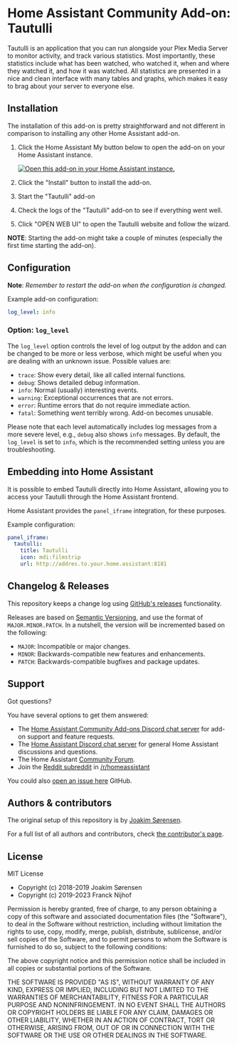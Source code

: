 # Home Assistant Community Add-on: Tautulli

Tautulli is an application that you can run alongside your Plex Media Server
to monitor activity, and track various statistics.
Most importantly, these statistics include what has been watched,
who watched it, when and where they watched it, and how it was watched.
All statistics are presented in a nice and clean interface
with many tables and graphs,
which makes it easy to brag about your server to everyone else.

## Installation

The installation of this add-on is pretty straightforward and not different in
comparison to installing any other Home Assistant add-on.

1. Click the Home Assistant My button below to open the add-on on your Home
   Assistant instance.

   [![Open this add-on in your Home Assistant instance.][addon-badge]][addon]

1. Click the "Install" button to install the add-on.
1. Start the "Tautulli" add-on
1. Check the logs of the "Tautulli" add-on to see if everything went well.
1. Click "OPEN WEB UI" to open the Tautulli website and follow the wizard.

**NOTE**: Starting the add-on might take a couple of minutes (especially the
first time starting the add-on).

## Configuration

**Note**: _Remember to restart the add-on when the configuration is changed._

Example add-on configuration:

```yaml
log_level: info
```

### Option: `log_level`

The `log_level` option controls the level of log output by the addon and can
be changed to be more or less verbose, which might be useful when you are
dealing with an unknown issue. Possible values are:

- `trace`: Show every detail, like all called internal functions.
- `debug`: Shows detailed debug information.
- `info`: Normal (usually) interesting events.
- `warning`: Exceptional occurrences that are not errors.
- `error`: Runtime errors that do not require immediate action.
- `fatal`: Something went terribly wrong. Add-on becomes unusable.

Please note that each level automatically includes log messages from a
more severe level, e.g., `debug` also shows `info` messages. By default,
the `log_level` is set to `info`, which is the recommended setting unless
you are troubleshooting.

## Embedding into Home Assistant

It is possible to embed Tautulli directly into Home Assistant, allowing you to
access your Tautulli through the Home Assistant frontend.

Home Assistant provides the `panel_iframe` integration, for these purposes.

Example configuration:

```yaml
panel_iframe:
  tautulli:
    title: Tautulli
    icon: mdi:filmstrip
    url: http://addres.to.your.home.assistant:8181
```

## Changelog & Releases

This repository keeps a change log using [GitHub's releases][releases]
functionality.

Releases are based on [Semantic Versioning][semver], and use the format
of `MAJOR.MINOR.PATCH`. In a nutshell, the version will be incremented
based on the following:

- `MAJOR`: Incompatible or major changes.
- `MINOR`: Backwards-compatible new features and enhancements.
- `PATCH`: Backwards-compatible bugfixes and package updates.

## Support

Got questions?

You have several options to get them answered:

- The [Home Assistant Community Add-ons Discord chat server][discord] for add-on
  support and feature requests.
- The [Home Assistant Discord chat server][discord-ha] for general Home
  Assistant discussions and questions.
- The Home Assistant [Community Forum][forum].
- Join the [Reddit subreddit][reddit] in [/r/homeassistant][reddit]

You could also [open an issue here][issue] GitHub.

## Authors & contributors

The original setup of this repository is by [Joakim Sørensen][ludeeus].

For a full list of all authors and contributors,
check [the contributor's page][contributors].

## License

MIT License

- Copyright (c) 2018-2019 Joakim Sørensen
- Copyright (c) 2019-2023 Franck Nijhof

Permission is hereby granted, free of charge, to any person obtaining a copy
of this software and associated documentation files (the "Software"), to deal
in the Software without restriction, including without limitation the rights
to use, copy, modify, merge, publish, distribute, sublicense, and/or sell
copies of the Software, and to permit persons to whom the Software is
furnished to do so, subject to the following conditions:

The above copyright notice and this permission notice shall be included in all
copies or substantial portions of the Software.

THE SOFTWARE IS PROVIDED "AS IS", WITHOUT WARRANTY OF ANY KIND, EXPRESS OR
IMPLIED, INCLUDING BUT NOT LIMITED TO THE WARRANTIES OF MERCHANTABILITY,
FITNESS FOR A PARTICULAR PURPOSE AND NONINFRINGEMENT. IN NO EVENT SHALL THE
AUTHORS OR COPYRIGHT HOLDERS BE LIABLE FOR ANY CLAIM, DAMAGES OR OTHER
LIABILITY, WHETHER IN AN ACTION OF CONTRACT, TORT OR OTHERWISE, ARISING FROM,
OUT OF OR IN CONNECTION WITH THE SOFTWARE OR THE USE OR OTHER DEALINGS IN THE
SOFTWARE.

[addon-badge]: https://my.home-assistant.io/badges/supervisor_addon.svg
[addon]: https://my.home-assistant.io/redirect/supervisor_addon/?addon=a0d7b954_tautulli&repository_url=https%3A%2F%2Fgithub.com%2Fhassio-addons%2Frepository
[contributors]: https://github.com/hassio-addons/addon-tautulli/graphs/contributors
[discord-ha]: https://discord.gg/c5DvZ4e
[discord]: https://discord.me/hassioaddons
[forum]: https://community.home-assistant.io/t/home-assistant-community-add-on-tautulli/68745
[issue]: https://github.com/hassio-addons/addon-tautulli/issues
[ludeeus]: https://github.com/ludeeus
[reddit]: https://reddit.com/r/homeassistant
[releases]: https://github.com/hassio-addons/addon-tautulli/releases
[semver]: https://semver.org/spec/v2.0.0.html
